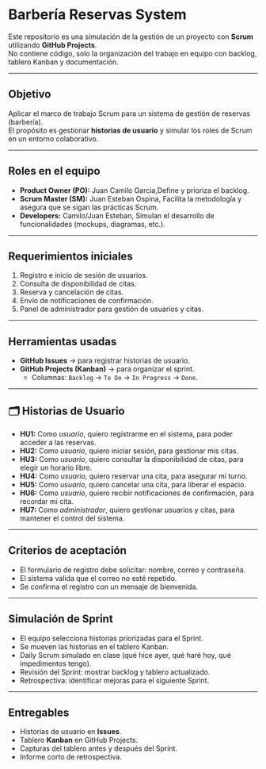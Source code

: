 # Barbería Reservas System 

Este repositorio es una simulación de la gestión de un proyecto con **Scrum** utilizando **GitHub Projects**.  
No contiene código, solo la organización del trabajo en equipo con backlog, tablero Kanban y documentación.

---

##  Objetivo
Aplicar el marco de trabajo Scrum para un sistema de gestión de reservas (barbería).  
El propósito es gestionar **historias de usuario** y simular los roles de Scrum en un entorno colaborativo.

---

##  Roles en el equipo
- **Product Owner (PO):** Juan Camilo Garcia,Define y prioriza el backlog.
- **Scrum Master (SM):** Juan Esteban Ospina, Facilita la metodología y asegura que se sigan las prácticas Scrum.
- **Developers:** Camilo/Juan Esteban, Simulan el desarrollo de funcionalidades (mockups, diagramas, etc.).

---

## Requerimientos iniciales
1. Registro e inicio de sesión de usuarios.
2. Consulta de disponibilidad de citas.
3. Reserva y cancelación de citas.
4. Envío de notificaciones de confirmación.
5. Panel de administrador para gestión de usuarios y citas.

---

## Herramientas usadas
- **GitHub Issues** → para registrar historias de usuario.
- **GitHub Projects (Kanban)** → para organizar el sprint.
  - Columnas: `Backlog` → `To Do` → `In Progress` → `Done`.

---

## 🗂 Historias de Usuario 
- **HU1:**  Como *usuario*, quiero registrarme en el sistema, para poder acceder a las reservas.
- **HU2:**  Como *usuario*, quiero iniciar sesión, para gestionar mis citas.
- **HU3:** Como *usuario*, quiero consultar la disponibilidad de citas, para elegir un horario libre.
- **HU4:** Como *usuario*, quiero reservar una cita, para asegurar mi turno.
- **HU5:** Como *usuario*, quiero cancelar una cita, para liberar el espacio.
- **HU6:** Como *usuario*, quiero recibir notificaciones de confirmación, para recordar mi cita.
- **HU7:** Como *administrador*, quiero gestionar usuarios y citas, para mantener el control del sistema.

---

##  Criterios de aceptación 
- El formulario de registro debe solicitar: nombre, correo y contraseña.
- El sistema valida que el correo no esté repetido.
- Se confirma el registro con un mensaje de bienvenida.

---

##  Simulación de Sprint
- El equipo selecciona historias priorizadas para el Sprint.
- Se mueven las historias en el tablero Kanban.
- Daily Scrum simulado en clase (qué hice ayer, qué haré hoy, qué impedimentos tengo).
- Revisión del Sprint: mostrar backlog y tablero actualizado.
- Retrospectiva: identificar mejoras para el siguiente Sprint.

---

##  Entregables
- Historias de usuario en **Issues**.
- Tablero **Kanban** en GitHub Projects.
- Capturas del tablero antes y después del Sprint.
- Informe corto de retrospectiva.
